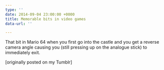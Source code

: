 ```yaml
---
type: ''
date: 2014-09-04 23:00:00 +0000
title: Memorable bits in video games
data-url: ''

---
```

That bit in Mario 64 when you first go into the castle and you get a reverse camera angle causing you (still pressing up on the analogue stick) to immediately exit.

\[originally posted on my Tumblr\]